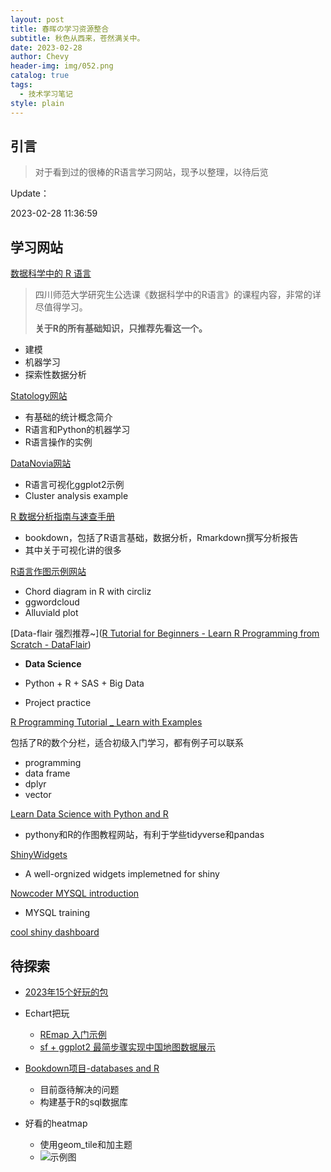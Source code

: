 ```yaml
---
layout: post
title: 春晖の学习资源整合
subtitle: 秋色从西来，苍然满关中。
date: 2023-02-28
author: Chevy
header-img: img/052.png
catalog: true
tags:
  - 技术学习笔记
style: plain
---
```




## 引言

> 对于看到过的很棒的R语言学习网站，现予以整理，以待后览

Update：

2023-02-28 11:36:59



## **学习网站**

[数据科学中的 R 语言](https://bookdown.org/wangminjie/R4DS/)

> 四川师范大学研究生公选课《数据科学中的R语言》的课程内容，非常的详尽值得学习。
>
> **关于R的所有基础知识，只推荐先看这一个。**

- 建模
- 机器学习
- 探索性数据分析

[Statology网站](https://www.statology.org/machine-learning-tutorials/)

- 有基础的统计概念简介
- R语言和Python的机器学习
- R语言操作的实例

[DataNovia网站](https://www.datanovia.com/en/blog/category/ggplot2/)

- R语言可视化ggplot2示例
- Cluster analysis example

[R 数据分析指南与速查手册](https://bookdown.org/xiao/RAnalysisBook/)

- bookdown，包括了R语言基础，数据分析，Rmarkdown撰写分析报告
- 其中关于可视化讲的很多

[R语言作图示例网站](https://r-charts.com/flow/chord-diagram/)

- Chord diagram in R with circliz
- ggwordcloud
- Alluviald plot

[Data-flair 强烈推荐~]([R Tutorial for Beginners - Learn R Programming from Scratch - DataFlair](https://data-flair.training/blogs/r-tutorials-home/)) 

- **Data Science**

- Python + R + SAS + Big Data
- Project practice

[R Programming Tutorial _ Learn with Examples](https://sparkbyexamples.com/r-tutorial-with-examples/)

包括了R的数个分栏，适合初级入门学习，都有例子可以联系

- programming
- data frame
- dplyr
- vector

[Learn Data Science with Python and R](https://cmdlinetips.com/)

- pythony和R的作图教程网站，有利于学些tidyverse和pandas

[ShinyWidgets](https://github.com/dreamRs/shinyWidgets)

- A well-orgnized widgets implemetned for shiny

[Nowcoder MYSQL introduction](https://www.nowcoder.com/tutorial/10006/3fbb1dc787f34a9cad2c73be2b21d8d6)

- MYSQL training

[cool shiny dashboard](https://divadnojnarg.github.io/post/awesomedashboards/)



## 待探索

- [2023年15个好玩的包](https://medium.com/@jchen001/15-fun-r-packages-you-may-not-know-of-fb25a9dcd627)

- Echart把玩
  - [REmap 入门示例](https://cosx.org/2016/06/introduction-to-remap/)
  - [sf + ggplot2 最简步骤实现中国地图数据展示](2021-08-11-春晖の假期记录.md)
  
- [Bookdown项目-databases and R](https://www.jeffdoser.com/files/for875/_book/databases-and-r.html)

  - 目前亟待解决的问题
  - 构建基于R的sql数据库
- 好看的heatmap
  - 使用geom_tile和加主题
  - ![示例图](https://www.royfrancis.com/assets/images/posts/2019/2019-02-17-a-guide-to-elegant-tiled-heatmaps-in-r-2019/measles-mod3.png)
